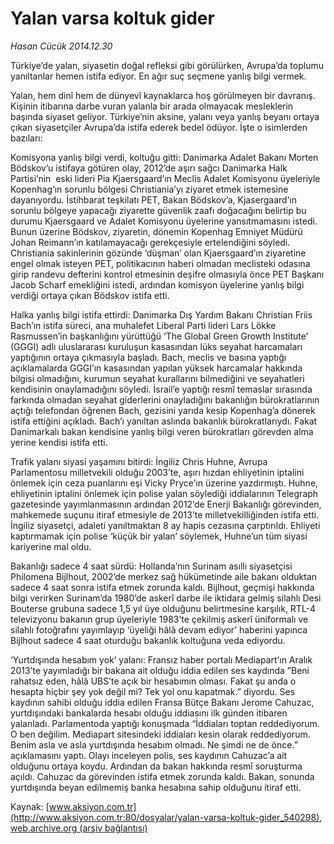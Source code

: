 # Yalan varsa koltuk gider

*Hasan Cücük 2014.12.30*

<div class="pNewsDetailMainContent" itemprop="articleBody">
 <p>
  Türkiye’de yalan, siyasetin doğal refleksi gibi görülürken, Avrupa’da toplumu yanıltanlar hemen istifa ediyor. En ağır suç seçmene yanlış bilgi vermek.
 </p>
 <p>
  Yalan, hem dinî hem de dünyevî kaynaklarca hoş görülmeyen bir davranış. Kişinin itibarına darbe vuran yalanla bir arada olmayacak mesleklerin başında siyaset geliyor. Türkiye’nin aksine, yalanı veya yanlış beyanı ortaya çıkan siyasetçiler Avrupa’da istifa ederek bedel ödüyor. İşte o isimlerden bazıları:
 </p>
 <p>
  Komisyona yanlış bilgi verdi, koltuğu gitti: Danimarka Adalet Bakanı Morten Bödskov’u istifaya götüren olay, 2012’de aşırı sağcı Danimarka Halk Partisi’nin  eski lideri Pia Kjaersgaard’ın Meclis Adalet Komisyonu üyeleriyle Kopenhag’ın sorunlu bölgesi Christiania’yı ziyaret etmek istemesine dayanıyordu. İstihbarat teşkilatı PET, Bakan Bödskov’a, Kjasergaard’ın sorunlu bölgeye yapacağı ziyarette güvenlik zaafı doğacağını belirtip bu durumu Kjaersgaard ve Adalet Komisyonu üyelerine yansıtmamasını istedi. Bunun üzerine Bödskov, ziyaretin, dönemin Kopenhag Emniyet Müdürü Johan Reimann’ın katılamayacağı gerekçesiyle ertelendiğini söyledi. Christiania sakinlerinin gözünde ‘düşman’ olan Kjaersgaard’ın ziyaretine engel olmak isteyen PET, politikacının haberi olmadan meclisteki odasına girip randevu defterini kontrol etmesinin deşifre olmasıyla önce PET Başkanı Jacob Scharf emekliğini istedi, ardından komisyon üyelerine yanlış bilgi verdiği ortaya çıkan Bödskov istifa etti.
 </p>
 <p>
  Halka yanlış bilgi istifa ettirdi: Danimarka Dış Yardım Bakanı Christian Friis Bach’ın istifa süreci, ana muhalefet Liberal Parti lideri Lars Lökke Rasmussen’in başkanlığını yürüttüğü ‘The Global Green Growth Institute’ (GGGI) adlı uluslararası kuruluşun kasasından lüks seyahat harcamaları yaptığının ortaya çıkmasıyla başladı. Bach, meclis ve basına yaptığı açıklamalarda GGGI’ın kasasından yapılan yüksek harcamalar hakkında bilgisi olmadığını, kurumun seyahat kurallarını bilmediğini ve seyahatleri kendisinin onaylamadığını söyledi. İsrail’e yaptığı resmî temaslar sırasında farkında olmadan seyahat giderlerini onayladığını bakanlığın bürokratlarının açtığı telefondan öğrenen Bach, gezisini yarıda kesip Kopenhag’a dönerek istifa ettiğini açıkladı. Bach’ı yanıltan aslında bakanlık bürokratlarıydı. Fakat Danimarkalı bakan kendisine yanlış bilgi veren bürokratları görevden alma yerine kendisi istifa etti.
 </p>
 <p>
  Trafik yalanı siyasi yaşamını bitirdi: İngiliz Chris Huhne, Avrupa Parlamentosu milletvekili olduğu 2003’te, aşırı hızdan ehliyetinin iptalini önlemek için ceza puanlarını eşi Vicky Pryce’ın üzerine yazdırmıştı. Huhne, ehliyetinin iptalini önlemek için polise yalan söylediği iddialarının Telegraph gazetesinde yayımlanmasının ardından 2012’de Enerji Bakanlığı görevinden, mahkemede suçunu itiraf etmesiyle de 2013’te milletvekilliğinden istifa etti. İngiliz siyasetçi, adaleti yanıltmaktan 8 ay hapis cezasına çarptırıldı. Ehliyeti kaptırmamak için polise ‘küçük bir yalan’ söylemek, Huhne’un tüm siyasi kariyerine mal oldu.
 </p>
 <p>
  Bakanlığı sadece 4 saat sürdü: Hollanda’nın Surinam asıllı siyasetçisi Philomena Bijlhout, 2002’de merkez sağ hükümetinde aile bakanı olduktan sadece 4 saat sonra istifa etmek zorunda kaldı. Bijlhout, geçmişi hakkında bilgi verirken Surinam’da 1980’de askerî darbe ile iktidara gelmiş silahlı Desi Bouterse grubuna sadece 1,5 yıl üye olduğunu belirtmesine karşılık, RTL-4 televizyonu bakanın grup üyeleriyle 1983’te çekilmiş askerî üniformalı ve silahlı fotoğrafını yayımlayıp ‘üyeliği hâlâ devam ediyor’ haberini yapınca Bijlhout sadece 4 saat oturduğu bakanlık koltuğuna veda ediyordu.
 </p>
 <p>
  ‘Yurtdışında hesabım yok’ yalanı: Fransız haber portalı Mediapart’ın Aralık 2013’te yayımladığı bir bakana ait olduğu iddia edilen ses kaydında ”Beni rahatsız eden, hâlâ UBS’te açık bir hesabımın olması. Fakat şu anda o hesapta hiçbir şey yok değil mi? Tek yol onu kapatmak.” diyordu. Ses kaydının sahibi olduğu iddia edilen Fransa Bütçe Bakanı Jerome Cahuzac, yurtdışındaki bankalarda hesabı olduğu iddiasını ilk günden itibaren yalanladı. Parlamentoda yaptığı konuşmada “İddiaları toptan reddediyorum. O ben değilim. Mediapart sitesindeki iddiaları kesin olarak reddediyorum. Benim asla ve asla yurtdışında hesabım olmadı. Ne şimdi ne de önce.” açıklamasını yaptı. Olayı inceleyen polis, ses kaydının Cahuzac’a ait olduğunu ortaya koydu. Ardından da bakan hakkında resmî soruşturma açıldı. Cahuzac da görevinden istifa etmek zorunda kaldı. Bakan, sonunda yurtdışında beyan edilmemiş banka hesabına sahip olduğunu itiraf etti.
 </p>
</div>


Kaynak: [www.aksiyon.com.tr](http://www.aksiyon.com.tr:80/dosyalar/yalan-varsa-koltuk-gider_540298), [web.archive.org (arşiv bağlantısı)](http://web.archive.org/web/20150107205848/http://www.aksiyon.com.tr:80/dosyalar/yalan-varsa-koltuk-gider_540298)
